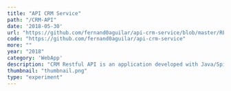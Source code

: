 ```yaml
---
title: "API CRM Service"
path: "/CRM-API"
date: '2018-05-30'
url: "https://github.com/fernand0aguilar/api-crm-service/blob/master/README.md"
code: "https://github.com/fernand0aguilar/api-crm-service"
more: ""
year: "2018"
category: 'WebApp'
description: "CRM Restful API is an application developed with Java/SpingBoot to manage data for small shops. It store, secures and provide endpoints to the functionalities. It's modular architecture allows scalability and efficiency."
thumbnail: "thumbnail.png"
type: "experiment"
---
```

